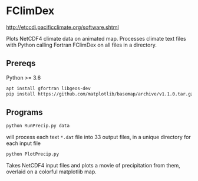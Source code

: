 # FClimDex
http://etccdi.pacificclimate.org/software.shtml

Plots NetCDF4 climate data on animated map.
Processes climate text files with Python calling Fortran FClimDex on all files in a directory. 

## Prereqs
Python >= 3.6

```sh
apt install gfortran libgeos-dev
pip install https://github.com/matplotlib/basemap/archive/v1.1.0.tar.gz
```

## Programs

```sh
python RunPrecip.py data
```
will process each text `*.dat` file into 33 output files, in a unique directory for each input file

```sh
python PlotPrecip.py
```
Takes NetCDF4 input files and plots a movie of precipitation from them, overlaid on a colorful matplotlib map.

